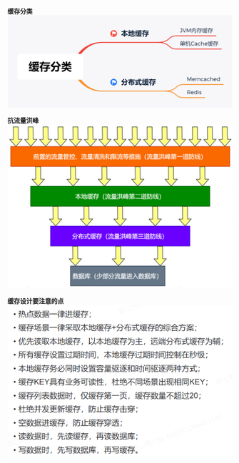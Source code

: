 **缓存分类**
![img.png](./images/img_1.png)

**抗流量洪峰**
![img.png](./images/img_2.png)

**缓存设计要注意的点**
![img.png](./images/img_3.png)